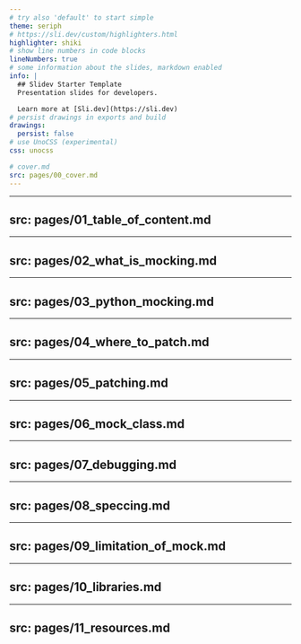 ```yaml
---
# try also 'default' to start simple
theme: seriph
# https://sli.dev/custom/highlighters.html
highlighter: shiki
# show line numbers in code blocks
lineNumbers: true
# some information about the slides, markdown enabled
info: |
  ## Slidev Starter Template
  Presentation slides for developers.

  Learn more at [Sli.dev](https://sli.dev)
# persist drawings in exports and build
drawings:
  persist: false
# use UnoCSS (experimental)
css: unocss

# cover.md
src: pages/00_cover.md
---
```


---
src: pages/01_table_of_content.md
---

---
src: pages/02_what_is_mocking.md
---

---
src: pages/03_python_mocking.md
---

---
src: pages/04_where_to_patch.md
---

---
src: pages/05_patching.md
---

---
src: pages/06_mock_class.md
---

---
src: pages/07_debugging.md
---

---
src: pages/08_speccing.md
---

---
src: pages/09_limitation_of_mock.md
---

---
src: pages/10_libraries.md
---

---
src: pages/11_resources.md
---
